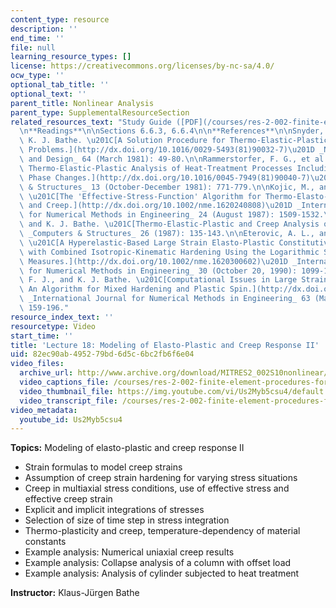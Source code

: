 ```yaml
---
content_type: resource
description: ''
end_time: ''
file: null
learning_resource_types: []
license: https://creativecommons.org/licenses/by-nc-sa/4.0/
ocw_type: ''
optional_tab_title: ''
optional_text: ''
parent_title: Nonlinear Analysis
parent_type: SupplementalResourceSection
related_resources_text: "Study Guide ([PDF](/courses/res-2-002-finite-element-procedures-for-solids-and-structures-spring-2010/resources/mitres2_002s10_lec18))\n\
  \n**Readings**\n\nSections 6.6.3, 6.6.4\n\n**References**\n\nSnyder, M. D., and\
  \ K. J. Bathe. \u201C[A Solution Procedure for Thermo-Elastic-Plastic and Creep\
  \ Problems.](http://dx.doi.org/10.1016/0029-5493(81)90032-7)\u201D _Nuclear Engineering\
  \ and Design_ 64 (March 1981): 49-80.\n\nRammerstorfer, F. G., et al. \u201C[On\
  \ Thermo-Elastic-Plastic Analysis of Heat-Treatment Processes Including Creep and\
  \ Phase Changes.](http://dx.doi.org/10.1016/0045-7949(81)90040-7)\u201D _Computers\
  \ & Structures_ 13 (October-December 1981): 771-779.\n\nKojic, M., and K. J. Bathe.\
  \ \u201C[The 'Effective-Stress-Function' Algorithm for Thermo-Elasto-Plasticity\
  \ and Creep.](http://dx.doi.org/10.1002/nme.1620240808)\u201D _International Journal\
  \ for Numerical Methods in Engineering_ 24 (August 1987): 1509-1532.\n\nKojic, M.,\
  \ and K. J. Bathe. \u201C[Thermo-Elastic-Plastic and Creep Analysis of Shell Structures.](http://dx.doi.org/10.1016/0045-7949(87)90243-4)\u201D\
  \ _Computers & Structures_ 26 (1987): 135-143.\n\nEterovic, A. L., and K. J. Bathe.\
  \ \u201C[A Hyperelastic-Based Large Strain Elasto-Plastic Constitutive Formulation\
  \ with Combined Isotropic-Kinematic Hardening Using the Logarithmic Stress and Strain\
  \ Measures.](http://dx.doi.org/10.1002/nme.1620300602)\u201D _International Journal\
  \ for Numerical Methods in Engineering_ 30 (October 20, 1990): 1099-1114.\n\nMontans,\
  \ F. J., and K. J. Bathe. \u201C[Computational Issues in Large Strain Elasto-Plasticity:\
  \ An Algorithm for Mixed Hardening and Plastic Spin.](http://dx.doi.org/10.1002/nme.1270)\u201D\
  \ _International Journal for Numerical Methods in Engineering_ 63 (May 14, 2005):\
  \ 159-196."
resource_index_text: ''
resourcetype: Video
start_time: ''
title: 'Lecture 18: Modeling of Elasto-Plastic and Creep Response II'
uid: 82ec90ab-4952-79bd-6d5c-6bc2fb6f6e04
video_files:
  archive_url: http://www.archive.org/download/MITRES2_002S10nonlinear/MITRES2_002S10nonlinear_lec18_300k.mp4
  video_captions_file: /courses/res-2-002-finite-element-procedures-for-solids-and-structures-spring-2010/bf3cf7234cdb55789eb4a72479c6cd19_Us2Myb5csu4.vtt
  video_thumbnail_file: https://img.youtube.com/vi/Us2Myb5csu4/default.jpg
  video_transcript_file: /courses/res-2-002-finite-element-procedures-for-solids-and-structures-spring-2010/8fc953982b0a71764aa855168809976e_Us2Myb5csu4.pdf
video_metadata:
  youtube_id: Us2Myb5csu4
---
```


**Topics:** Modeling of elasto-plastic and creep response II

*   Strain formulas to model creep strains
*   Assumption of creep strain hardening for varying stress situations
*   Creep in multiaxial stress conditions, use of effective stress and effective creep strain
*   Explicit and implicit integrations of stresses
*   Selection of size of time step in stress integration
*   Thermo-plasticity and creep, temperature-dependency of material constants
*   Example analysis: Numerical uniaxial creep results
*   Example analysis: Collapse analysis of a column with offset load
*   Example analysis: Analysis of cylinder subjected to heat treatment

**Instructor:** Klaus-Jürgen Bathe

